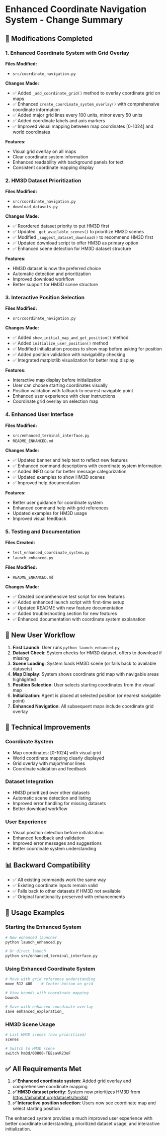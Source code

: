 # Enhanced Coordinate Navigation System - Change Summary

## 🎯 Modifications Completed

### 1. Enhanced Coordinate System with Grid Overlay

**Files Modified:**
- `src/coordinate_navigation.py`

**Changes Made:**
- ✅ Added `_add_coordinate_grid()` method to overlay coordinate grid on maps
- ✅ Enhanced `create_coordinate_system_overlay()` with comprehensive coordinate information
- ✅ Added major grid lines every 100 units, minor every 50 units
- ✅ Added coordinate labels and axis markers
- ✅ Improved visual mapping between map coordinates [0-1024] and world coordinates

**Features:**
- Visual grid overlay on all maps
- Clear coordinate system information
- Enhanced readability with background panels for text
- Consistent coordinate mapping display

### 2. HM3D Dataset Prioritization

**Files Modified:**
- `src/coordinate_navigation.py`
- `download_datasets.py`

**Changes Made:**
- ✅ Reordered dataset priority to put HM3D first
- ✅ Updated `_get_available_scenes()` to prioritize HM3D scenes
- ✅ Modified `_suggest_dataset_download()` to recommend HM3D first
- ✅ Updated download script to offer HM3D as primary option
- ✅ Enhanced scene detection for HM3D dataset structure

**Features:**
- HM3D dataset is now the preferred choice
- Automatic detection and prioritization
- Improved download workflow
- Better support for HM3D scene structure

### 3. Interactive Position Selection

**Files Modified:**
- `src/coordinate_navigation.py`

**Changes Made:**
- ✅ Added `show_initial_map_and_get_position()` method
- ✅ Added `initialize_user_position()` method
- ✅ Modified initialization process to show map before asking for position
- ✅ Added position validation with navigability checking
- ✅ Integrated matplotlib visualization for better map display

**Features:**
- Interactive map display before initialization
- User can choose starting coordinates visually
- Position validation with fallback to nearest navigable point
- Enhanced user experience with clear instructions
- Coordinate grid overlay on selection map

### 4. Enhanced User Interface

**Files Modified:**
- `src/enhanced_terminal_interface.py`
- `README_ENHANCED.md`

**Changes Made:**
- ✅ Updated banner and help text to reflect new features
- ✅ Enhanced command descriptions with coordinate system information
- ✅ Added INFO color for better message categorization
- ✅ Updated examples to show HM3D scenes
- ✅ Improved help documentation

**Features:**
- Better user guidance for coordinate system
- Enhanced command help with grid references
- Updated examples for HM3D usage
- Improved visual feedback

### 5. Testing and Documentation

**Files Created:**
- `test_enhanced_coordinate_system.py`
- `launch_enhanced.py`

**Files Modified:**
- `README_ENHANCED.md`

**Changes Made:**
- ✅ Created comprehensive test script for new features
- ✅ Added enhanced launch script with first-time setup
- ✅ Updated README with new feature documentation
- ✅ Added troubleshooting section for new features
- ✅ Enhanced documentation with coordinate system explanation

## 🚀 New User Workflow

1. **First Launch**: User runs `python launch_enhanced.py`
2. **Dataset Check**: System checks for HM3D dataset, offers to download if missing
3. **Scene Loading**: System loads HM3D scene (or falls back to available datasets)
4. **Map Display**: System shows coordinate grid map with navigable areas highlighted
5. **Position Selection**: User selects starting coordinates from the visual map
6. **Initialization**: Agent is placed at selected position (or nearest navigable point)
7. **Enhanced Navigation**: All subsequent maps include coordinate grid overlay

## 🔧 Technical Improvements

### Coordinate System
- Map coordinates: [0-1024] with visual grid
- World coordinate mapping clearly displayed
- Grid overlay with major/minor lines
- Coordinate validation and feedback

### Dataset Integration
- HM3D prioritized over other datasets
- Automatic scene detection and listing
- Improved error handling for missing datasets
- Better download workflow

### User Experience
- Visual position selection before initialization
- Enhanced feedback and validation
- Improved error messages and suggestions
- Better coordinate system understanding

## 📊 Backward Compatibility

- ✅ All existing commands work the same way
- ✅ Existing coordinate inputs remain valid
- ✅ Falls back to other datasets if HM3D not available
- ✅ Original functionality preserved with enhancements

## 🎯 Usage Examples

### Starting the Enhanced System
```bash
# New enhanced launcher
python launch_enhanced.py

# Or direct launch
python src/enhanced_terminal_interface.py
```

### Using Enhanced Coordinate System
```bash
# Move with grid reference understanding
move 512 400    # Center-bottom on grid

# View bounds with coordinate mapping
bounds

# Save with enhanced coordinate overlay
save enhanced_exploration_
```

### HM3D Scene Usage
```bash
# List HM3D scenes (now prioritized)
scenes

# Switch to HM3D scene
switch hm3d/00800-TEEsavR23oF
```

## ✅ All Requirements Met

1. **✅ Enhanced coordinate system**: Added grid overlay and comprehensive coordinate mapping
2. **✅ HM3D dataset priority**: System now prioritizes HM3D from https://aihabitat.org/datasets/hm3d/
3. **✅ Interactive position selection**: Users now see coordinate map and select starting position

The enhanced system provides a much improved user experience with better coordinate understanding, prioritized dataset usage, and interactive initialization.

